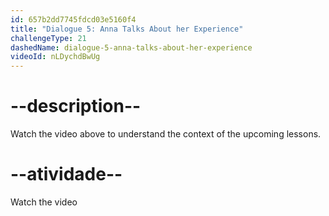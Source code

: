 ```yaml
---
id: 657b2dd7745fdcd03e5160f4
title: "Dialogue 5: Anna Talks About her Experience"
challengeType: 21
dashedName: dialogue-5-anna-talks-about-her-experience
videoId: nLDychdBwUg
---
```


# --description--

Watch the video above to understand the context of the upcoming lessons.

# --atividade--

Watch the video

